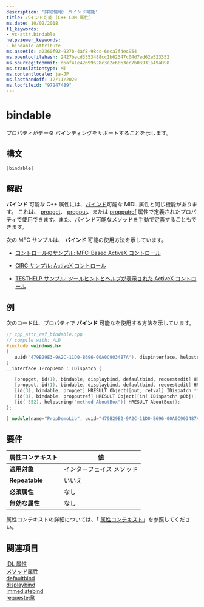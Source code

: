 ```yaml
---
description: '詳細情報: バインド可能'
title: バインド可能 (C++ COM 属性)
ms.date: 10/02/2018
f1_keywords:
- vc-attr.bindable
helpviewer_keywords:
- bindable attribute
ms.assetid: a2360f92-927b-4af8-98cc-6eca7f4ec954
ms.openlocfilehash: 2427becd3353488cc1b62347c04d7ed62e523352
ms.sourcegitcommit: d6af41e42699628c3e2e6063ec7b03931a49a098
ms.translationtype: MT
ms.contentlocale: ja-JP
ms.lasthandoff: 12/11/2020
ms.locfileid: "97247489"
---
```

# <a name="bindable"></a>bindable

プロパティがデータ バインディングをサポートすることを示します。

## <a name="syntax"></a>構文

```cpp
[bindable]
```

## <a name="remarks"></a>解説

**バインド** 可能な C++ 属性には、[バインド](/windows/win32/Midl/bindable)可能な MIDL 属性と同じ機能があります。 これは、 [propget](propget.md)、 [propput](propput.md)、または [propputref](propputref.md) 属性で定義されたプロパティで使用できます。また、バインド可能なメソッドを手動で定義することもできます。

次の MFC サンプルは、 **バインド** 可能の使用方法を示しています。

- [コントロールのサンプル: MFC-Based ActiveX コントロール](https://github.com/Microsoft/VCSamples/tree/master/VC2010Samples/MFC/controls)

- [CIRC サンプル: ActiveX コントロール](https://github.com/Microsoft/VCSamples/tree/master/VC2010Samples/MFC/controls)

- [TESTHELP サンプル: ツールヒントとヘルプが表示された ActiveX コントロール](https://github.com/Microsoft/VCSamples/tree/master/VC2010Samples/MFC/controls)

## <a name="example"></a>例

次のコードは、プロパティで **バインド** 可能なを使用する方法を示しています。

```cpp
// cpp_attr_ref_bindable.cpp
// compile with: /LD
#include <windows.h>
[
   uuid("479B29E3-9A2C-11D0-B696-00A0C903487A"), dispinterface, helpstring("property demo Interface")
]
__interface IPropDemo : IDispatch {

   [propget, id(1), bindable, displaybind, defaultbind, requestedit] HRESULT P1([out, retval] long *nSize);
   [propput, id(1), bindable, displaybind, defaultbind, requestedit] HRESULT P1([in] long nSize);
   [id(3), bindable, propget] HRESULT Object([out, retval] IDispatch **ppObj);
   [id(3), bindable, propputref] HRESULT Object([in] IDispatch* pObj);
   [id(-552), helpstring("method AboutBox")] HRESULT AboutBox();
};

[ module(name="PropDemoLib", uuid="479B29E2-9A2C-11D0-B696-00A0C903487A", version="1.0", helpstring="property demo") ];
```

## <a name="requirements"></a>要件

| 属性コンテキスト | 値 |
|-|-|
|**適用対象**|インターフェイス メソッド|
|**Repeatable**|いいえ|
|**必須属性**|なし|
|**無効な属性**|なし|

属性コンテキストの詳細については、「 [属性コンテキスト](cpp-attributes-com-net.md#contexts)」を参照してください。

## <a name="see-also"></a>関連項目

[IDL 属性](idl-attributes.md)<br/>
[メソッド属性](method-attributes.md)<br/>
[defaultbind](defaultbind.md)<br/>
[displaybind](displaybind.md)<br/>
[immediatebind](immediatebind.md)<br/>
[requestedit](requestedit.md)
